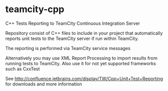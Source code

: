 teamcity-cpp
============

C++ Tests Reporting to TeamCity Continuous Integration Server

Repository consist of C++ files to include in your project that automatically reports unit tests to the TeamCity server if run within TeamCity.

The reporting is performed via TeamCity service messages

Alternatively you may use XML Report Processing to import results from running tests to TeamCity.
Also use it for not yet supported frameworks such as CxxTest

See http://confluence.jetbrains.com/display/TW/Cpp+Unit+Test+Reporting for downloads and more information
